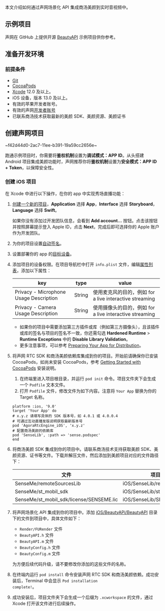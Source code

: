 本文介绍如何通过声网场景化 API 集成商汤美颜到实时音视频中。

## 示例项目

声网在 GitHub 上提供开源 [BeautyAPI](https://github.com/AgoraIO-Community/BeautyAPI/tree/main) 示例项目供你参考。

## 准备开发环境

### 前提条件

- [Git](https://git-scm.com/downloads)
- [CocoaPods](https://guides.cocoapods.org/using/getting-started.html#getting-started)
- [Xcode](https://apps.apple.com/cn/app/xcode/id497799835?mt=12) 12.0 及以上。
- iOS 设备，版本 13.0 及以上。
- 有效的苹果开发者账号。
- 有效的声网[开发者账号](https://docs.agora.io/cn/Agora%20Platform/sign_in_and_sign_up)
- 已联系商汤技术获取最新的美颜 SDK、美颜资源、美颜证书


## 创建声网项目

~f42d44d0-2ac7-11ee-b391-19a59cc2656e~

跑通示例项目时，你需要将**鉴权机制**设置为**调试模式：APP ID**。从头搭建 Android 项目集成美颜功能时，声网推荐你将**鉴权机制**设置为**安全模式：APP ID + Token**，以保障安全性。


### 创建 iOS 项目

在 Xcode 中进行以下操作，在你的 app 中实现秀场直播功能：

1. [创建一个新的项目](https://help.apple.com/xcode/mac/current/#/dev07db0e578)，**Application** 选择 **App**，**Interface** 选择 **Storyboard**，**Language** 选择 **Swift**。

    <div class="alert note">如果你没有添加过开发团队信息，会看到 <b>Add account…</b> 按钮。点击该按钮并按照屏幕提示登入 Apple ID，点击 <b>Next</b>，完成后即可选择你的 Apple 账户作为开发团队。</div>

2. 为你的项目设置[自动签名](https://help.apple.com/xcode/mac/current/#/dev23aab79b4)。

3. 设置部署你的 app 的[目标设备](https://help.apple.com/xcode/mac/current/#/deve69552ee5)。

4. 添加项目的设备权限。在项目导航栏中打开 `info.plist` 文件，编辑[属性列表](https://help.apple.com/xcode/mac/current/#/dev3f399a2a6)，添加以下属性：

    | key                                    | type   | value                                                        |
    | -------------------------------------- | ------ | ------------------------------------------------------------ |
    | Privacy - Microphone Usage Description | String | 使用麦克风的目的，例如 for a live interactive streaming |
    | Privacy - Camera Usage Description       | String | 使用摄像头的目的，例如 for a live interactive streaming |

    <div class="alert note"><ul><li>如果你的项目中需要添加第三方插件或库（例如第三方摄像头），且该插件或库的签名与项目的签名不一致，你还需勾选 <b>Hardened Runtime</b> > <b>Runtime Exceptions</b> 中的 <b>Disable Library Validation</b>。</li><li>更多注意事项，可以参考 <a href="https://developer.apple.com/documentation/xcode/preparing_your_app_for_distribution">Preparing Your App for Distribution</a >。</li></ul></div>

5. 将声网 RTC SDK 和商汤美颜依赖库集成到你的项目。开始前请确保你已安装 CocoaPods，如尚未安装 CocoaPods，参考 [Getting Started with CocoaPods](https://guides.cocoapods.org/using/getting-started.html#getting-started) 安装说明。

    1. 在终端里进入项目根目录，并运行 `pod init` 命令。项目文件夹下会生成一个 `Podfile` 文本文件。
    2. 打开 `Podfile` 文件，修改文件为如下内容。注意将 `Your App` 替换为你的 Target 名称。

    ```shell
    platform :ios, '9.0'
    target 'Your App' do
    # x.y.z 请填写具体的 SDK 版本号，如 4.0.1 或 4.0.0.4
    # 可通过互动直播发版说明获取最新版本号
    pod 'AgoraRtcEngine_iOS', 'x.y.z'
    # 配置商汤美颜的依赖库
    pod 'SenseLib', :path => 'sense.podspec'
    end
    ```
6. 将商汤美颜 SDK 集成到你的项目中。请联系商汤技术支持获取美颜 SDK、美颜资源、证书等文件。下载并解压文件，然后添加到美颜项目对应的文件路径下：

    | 文件   | 项目路径      |
    |------------------|----------------|
    | SenseMe/remoteSourcesLib    | iOS/SenseLib/remoteSourcesLib              |
    | SenseMe/st_mobil_sdk | iOS/SenseLib/st_mobile_sdk  |
    |SenseMe/st_mobil_sdk/license/SENSEME.lic   | iOS/SenseLib/SENSEME.lic |

7. 将声网场景化 API 集成到你的项目中。添加 [iOS/BeautyAPi/BeautyAPI](https://github.com/AgoraIO-Community/BeautyAPI/tree/1.0.1.1/iOS/BeautyAPi/BeautyAPI) 目录下的文件到项目中，具体文件如下：

    - `Render/FURender` 文件
    - `BeautyAPI.h` 文件
    - `BeautyAPI.m` 文件
    - `BeautyConfig.h` 文件
    - `BeautyConfig.m` 文件

    为方便后续代码升级，请不要修改你添加的这些文件的名称。


7. 在终端内运行 <code>pod install</code> 命令安装声网 RTC SDK 和商汤美颜依赖。成功安装后，Terminal 中会显示 <code>Pod installation complete!</code>。

8. 成功安装后，项目文件夹下会生成一个后缀为 <code>.xcworkspace</code> 的文件，通过 Xcode 打开该文件进行后续操作。